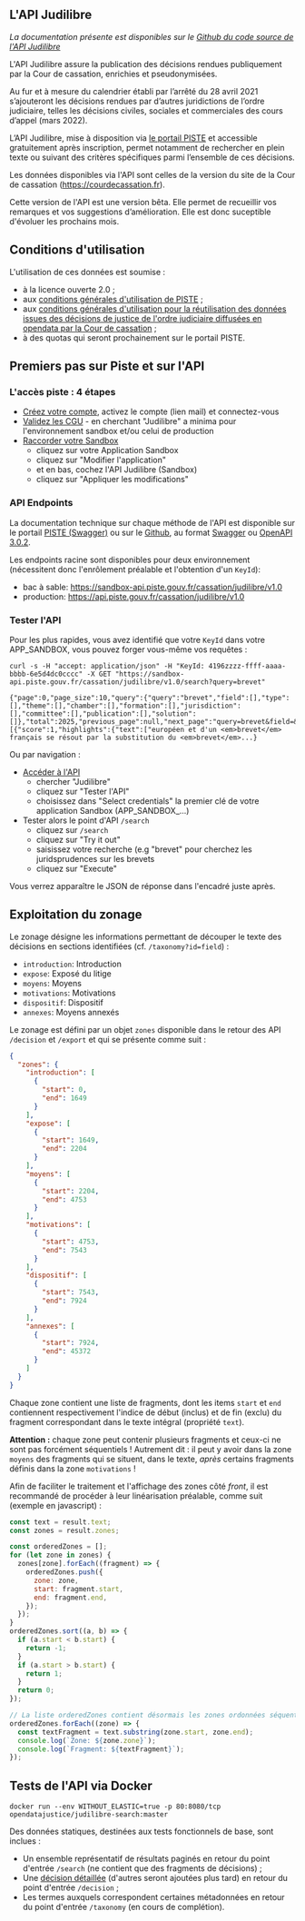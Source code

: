 
## L'API Judilibre

*La documentation présente est disponibles sur le [Github du code source de l'API Judilibre](https://github.com/Cour-de-cassation/judilibre-search)*

L'API Judilibre assure la publication des décisions rendues publiquement par la Cour de cassation, enrichies et pseudonymisées.

Au fur et à mesure du calendrier établi par l’arrêté du 28 avril 2021 s’ajouteront les décisions rendues par d’autres juridictions de l’ordre judiciaire, telles les décisions civiles, sociales et commerciales des cours d’appel (mars 2022).

L’API Judilibre, mise à disposition via [le portail PISTE](https://developer.aife.economie.gouv.fr/) et accessible gratuitement après inscription, permet notamment de rechercher en plein texte ou suivant des critères spécifiques parmi l’ensemble de ces décisions.

Les données disponibles via l'API sont celles de la version du site de la Cour de cassation (https://courdecassation.fr).

Cette version de l'API est une version bêta. Elle permet de recueillir vos remarques et vos suggestions d’amélioration. Elle est donc suceptible d'évoluer les prochains mois.

## Conditions d'utilisation

L'utilisation de ces données est soumise :

- à la licence ouverte 2.0 ;
- aux [conditions générales d'utilisation de PISTE](https://developer.aife.economie.gouv.fr/images/com_apiportal/CGU/cgu_portal_FR.pdf) ;
- aux [conditions générales d'utilisation pour la réutilisation des données issues des décisions de justice de l'ordre judiciaire diffusées en opendata par la Cour de cassation](https://www.courdecassation.fr/conditions-generales-dutilisation-pour-la-reutilisation-des-donnees-issues-des-decisions-de-justice) ;
- à des quotas qui seront prochainement sur le portail PISTE.

## Premiers pas sur Piste et sur l'API

### L'accès piste : 4 étapes

- [Créez votre compte](https://piste.gouv.fr/component/apiportal/registration), activez le compte (lien mail) et connectez-vous
- [Validez les CGU](https://piste.gouv.fr/consentement-cgu-api-fr) - en cherchant "Judilibre" a minima pour l'environnement sandbox et/ou celui de production
- [Raccorder votre Sandbox](https://piste.gouv.fr/apps)
  - cliquez sur votre Application Sandbox
  - cliquez sur "Modifier l'application"
  - et en bas, cochez l'API Judilibre (Sandbox)
  - cliquez sur "Appliquer les modifications"

### API Endpoints

La documentation technique sur chaque méthode de l'API est disponible sur le portail [PISTE (Swagger)](https://github.com/Cour-de-cassation/judilibre-search) ou sur le [Github](https://github.com/Cour-de-cassation/judilibre-search/), au format [Swagger](https://raw.githubusercontent.com/Cour-de-cassation/judilibre-search/master/public/JUDILIBRE-public-swagger.json) ou [OpenAPI 3.0.2](https://raw.githubusercontent.com/Cour-de-cassation/judilibre-search/master/public/JUDILIBRE-public.json).

Les endpoints racine sont disponibles pour deux environnement (nécessitent donc l'enrôlement préalable et l'obtention d'un `KeyId`):
- bac à sable: https://sandbox-api.piste.gouv.fr/cassation/judilibre/v1.0
- production: https://api.piste.gouv.fr/cassation/judilibre/v1.0

### Tester l'API

Pour les plus rapides, vous avez identifié que votre `KeyId` dans votre APP_SANDBOX, vous pouvez forger vous-même vos requêtes :

```
curl -s -H "accept: application/json" -H "KeyId: 4196zzzz-ffff-aaaa-bbbb-6e5d4dc0cccc" -X GET "https://sandbox-api.piste.gouv.fr/cassation/judilibre/v1.0/search?query=brevet"

{"page":0,"page_size":10,"query":{"query":"brevet","field":[],"type":[],"theme":[],"chamber":[],"formation":[],"jurisdiction":[],"committee":[],"publication":[],"solution":[]},"total":2025,"previous_page":null,"next_page":"query=brevet&field=&type=&theme=&chamber=&formation=&jurisdiction=&committee=&publication=&solution=&page=1","took":25,"max_score":2934.1016,"results":[{"score":1,"highlights":{"text":["européen et d'un <em>brevet</em> français se résout par la substitution du <em>brevet</em>...}
```


Ou par navigation :

- [Accéder à l'API](https://piste.gouv.fr/api-center)
  - chercher "Judilibre"
  - cliquez sur "Tester l'API"
  - choisissez dans "Select credentials" la premier clé de votre application Sandbox (APP_SANDBOX_...)
- Tester alors le point d'API `/search`
  - cliquez sur `/search`
  - cliquez sur "Try it out"
  - saisissez votre recherche (e.g "brevet" pour cherchez les juridsprudences sur les brevets
  - cliquez sur "Execute"

Vous verrez apparaître le JSON de réponse dans l'encadré juste après.

## Exploitation du zonage

Le zonage désigne les informations permettant de découper le texte des décisions en sections identifiées (cf. `/taxonomy?id=field`) :

- `introduction`: Introduction
- `expose`: Exposé du litige
- `moyens`: Moyens
- `motivations`: Motivations
- `dispositif`: Dispositif
- `annexes`: Moyens annexés

Le zonage est défini par un objet `zones` disponible dans le retour des API `/decision` et `/export` et qui se présente comme suit :

```json
{
  "zones": {
    "introduction": [
      {
        "start": 0,
        "end": 1649
      }
    ],
    "expose": [
      {
        "start": 1649,
        "end": 2204
      }
    ],
    "moyens": [
      {
        "start": 2204,
        "end": 4753
      }
    ],
    "motivations": [
      {
        "start": 4753,
        "end": 7543
      }
    ],
    "dispositif": [
      {
        "start": 7543,
        "end": 7924
      }
    ],
    "annexes": [
      {
        "start": 7924,
        "end": 45372
      }
    ]
  }
}
```

Chaque zone contient une liste de fragments, dont les items `start` et `end` contiennent respectivement l'indice de début (inclus) et de fin (exclu) du fragment correspondant dans le texte intégral (propriété `text`).

**Attention :** chaque zone peut contenir plusieurs fragments et ceux-ci ne sont pas forcément séquentiels ! Autrement dit : il peut y avoir dans la zone `moyens` des fragments qui se situent, dans le texte, _après_ certains fragments définis dans la zone `motivations` !

Afin de faciliter le traitement et l'affichage des zones côté _front_, il est recommandé de procéder à leur linéarisation préalable, comme suit (exemple en javascript) :

```javascript
const text = result.text;
const zones = result.zones;

const orderedZones = [];
for (let zone in zones) {
  zones[zone].forEach((fragment) => {
    orderedZones.push({
      zone: zone,
      start: fragment.start,
      end: fragment.end,
    });
  });
}
orderedZones.sort((a, b) => {
  if (a.start < b.start) {
    return -1;
  }
  if (a.start > b.start) {
    return 1;
  }
  return 0;
});

// La liste orderedZones contient désormais les zones ordonnées séquentiellement :
orderedZones.forEach((zone) => {
  const textFragment = text.substring(zone.start, zone.end);
  console.log(`Zone: ${zone.zone}`);
  console.log(`Fragment: ${textFragment}`);
});
```

## Tests de l'API via Docker

```
docker run --env WITHOUT_ELASTIC=true -p 80:8080/tcp opendatajustice/judilibre-search:master
```

Des données statiques, destinées aux tests fonctionnels de base, sont inclues :

- Un ensemble représentatif de résultats paginés en retour du point d'entrée `/search` (ne contient que des fragments de décisions) ;
- Une [décision détaillée](https://www.legifrance.gouv.fr/juri/id/JURITEXT000042619658?tab_selection=all&searchField=ALL&query=19-60.222&searchType=ALL&typePagination=DEFAULT&pageSize=10&page=1&tab_selection=all) (d'autres seront ajoutées plus tard) en retour du point d'entrée `/decision` ;
- Les termes auxquels correspondent certaines métadonnées en retour du point d'entrée `/taxonomy` (en cours de complétion).

